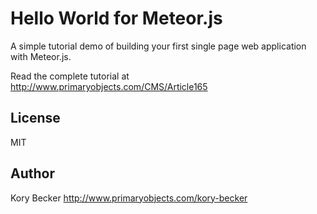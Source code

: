 Hello World for Meteor.js
=====

A simple tutorial demo of building your first single page web application with Meteor.js.

Read the complete tutorial at http://www.primaryobjects.com/CMS/Article165

License
----

MIT

Author
----
Kory Becker
http://www.primaryobjects.com/kory-becker